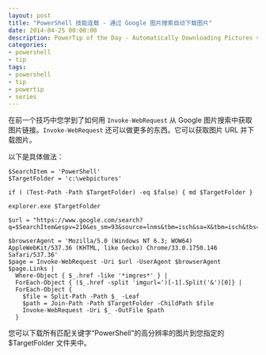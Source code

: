 ```yaml
---
layout: post
title: "PowerShell 技能连载 - 通过 Google 图片搜索自动下载图片"
date: 2014-04-25 00:00:00
description: PowerTip of the Day - Automatically Downloading Pictures via Google Picture Search
categories:
- powershell
- tip
tags:
- powershell
- tip
- powertip
- series
---
```

在前一个技巧中您学到了如何用 `Invoke-WebRequest` 从 Google 图片搜索中获取图片链接。`Invoke-WebRequest` 还可以做更多的东西。它可以获取图片 URL 并下载图片。

以下是具体做法：

    $SearchItem = 'PowerShell'
    $TargetFolder = 'c:\webpictures'

    if ( (Test-Path -Path $TargetFolder) -eq $false) { md $TargetFolder }

    explorer.exe $TargetFolder

    $url = "https://www.google.com/search?q=$SearchItem&espv=210&es_sm=93&source=lnms&tbm=isch&sa=X&tbm=isch&tbs=isz:lt%2Cislt:2mp"

    $browserAgent = 'Mozilla/5.0 (Windows NT 6.3; WOW64) AppleWebKit/537.36 (KHTML, like Gecko) Chrome/33.0.1750.146 Safari/537.36'
    $page = Invoke-WebRequest -Uri $url -UserAgent $browserAgent
    $page.Links |
      Where-Object { $_.href -like '*imgres*' } |
      ForEach-Object { ($_.href -split 'imgurl=')[-1].Split('&')[0]} |
      ForEach-Object {
        $file = Split-Path -Path $_ -Leaf
        $path = Join-Path -Path $TargetFolder -ChildPath $file
        Invoke-WebRequest -Uri $_ -OutFile $path
      }

您可以下载所有匹配关键字“PowerShell”的高分辨率的图片到您指定的 $TargetFolder 文件夹中。

<!--本文国际来源：[Automatically Downloading Pictures via Google Picture Search](http://community.idera.com/powershell/powertips/b/tips/posts/automatically-downloading-pictures-via-google-picture-search)-->
